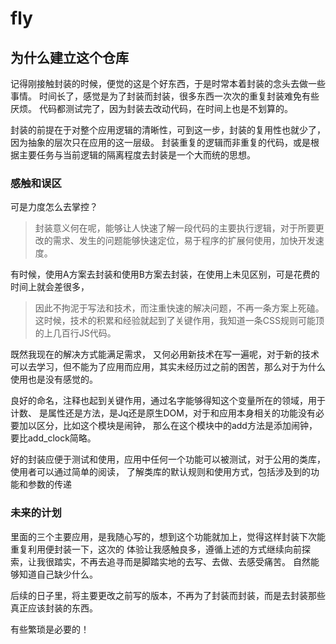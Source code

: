 # fly

## 为什么建立这个仓库


记得刚接触封装的时候，便觉的这是个好东西，于是时常本着封装的念头去做一些事情。
时间长了，感觉是为了封装而封装，很多东西一次次的重复封装难免有些厌烦。
代码都测试完了，因为封装去改动代码，在时间上也是不划算的。

封装的前提在于对整个应用逻辑的清晰性，可到这一步，封装的复用性也就少了，因为抽象的层次只在应用的这一层级。
封装重复的逻辑而非重复的代码，或是根据主要任务与当前逻辑的隔离程度去封装是一个大而统的思想。


### 感触和误区


可是力度怎么去掌控？

> 封装意义何在呢，能够让人快速了解一段代码的主要执行逻辑，对于所要更改的需求、发生的问题能够快速定位，易于程序的扩展何使用，加快开发速度。

有时候，使用A方案去封装和使用B方案去封装，在使用上未见区别，可是花费的时间上就会差很多，
>因此不拘泥于写法和技术，而注重快速的解决问题，不再一条方案上死磕。
这时候，技术的积累和经验就起到了关键作用，我知道一条CSS规则可能顶的上几百行JS代码。

既然我现在的解决方式能满足需求，
又何必用新技术在写一遍呢，对于新的技术可以去学习，但不能为了应用而应用，其实未经历过之前的困苦，那么对于为什么使用也是没有感觉的。

良好的命名，注释也起到关键作用，通过名字能够得知这个变量所在的领域，用于计数、
是属性还是方法，是Jq还是原生DOM，对于和应用本身相关的功能没有必要加以区分，比如这个模块是闹钟，
那么在这个模块中的add方法是添加闹钟，要比add_clock简略。

好的封装应便于测试和使用，应用中任何一个功能可以被测试，对于公用的类库，使用者可以通过简单的阅读，
了解类库的默认规则和使用方式，包括涉及到的功能和参数的传递



### 未来的计划

里面的三个主要应用，是我随心写的，想到这个功能就加上，觉得这样封装下次能重复利用便封装一下，这次的
体验让我感触良多，遵循上述的方式继续向前探索，让我很踏实，不再去追寻而是脚踏实地的去写、去做、去感受痛苦。
自然能够知道自己缺少什么。

后续的日子里，将主要更改之前写的版本，不再为了封装而封装，而是去封装那些真正应该封装的东西。

有些繁琐是必要的！
